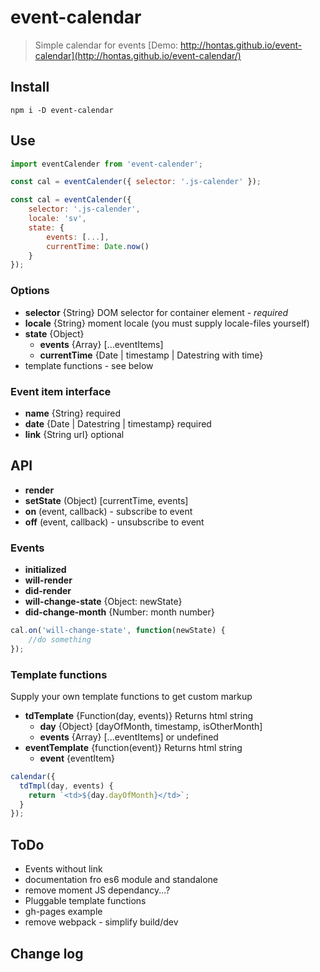 event-calendar
==============
> Simple calendar for events [Demo: http://hontas.github.io/event-calendar](http://hontas.github.io/event-calendar/)

## Install
```shell
npm i -D event-calendar
```

## Use
```js
import eventCalender from 'event-calender';

const cal = eventCalender({ selector: '.js-calender' });

const cal = eventCalender({
    selector: '.js-calender',
    locale: 'sv',
    state: {
        events: [...],
        currentTime: Date.now()
    }
});
```

### Options
- **selector** {String} DOM selector for container element - *required*
- **locale** {String} moment locale (you must supply locale-files yourself)
- **state** {Object}
    - **events** {Array} [...eventItems]
    - **currentTime** {Date | timestamp | Datestring with time}
- template functions - see below

### Event item interface
- **name** {String} required
- **date** {Date | Datestring | timestamp} required
- **link** {String url} optional

## API
- **render**
- **setState** (Object) [currentTime, events]
- **on** (event, callback) - subscribe to event
- **off** (event, callback) - unsubscribe to event

### Events
- **initialized**
- **will-render**
- **did-render**
- **will-change-state** {Object: newState}
- **did-change-month** {Number: month number}

```js
cal.on('will-change-state', function(newState) {
    //do something
});
```

### Template functions
Supply your own template functions to get custom markup

- **tdTemplate** {Function(day, events)} Returns html string    
    - **day** {Object} [dayOfMonth, timestamp, isOtherMonth]
    - **events** {Array} [...eventItems] or undefined
- **eventTemplate** {function(event)} Returns html string
    - **event** {eventItem}

```js
calendar({
  tdTmpl(day, events) {
    return `<td>${day.dayOfMonth}</td>`;
  }
});
```

## ToDo

- Events without link
- documentation fro es6 module and standalone
- remove moment JS dependancy...?
- Pluggable template functions
- gh-pages example
- remove webpack - simplify build/dev

## Change log
